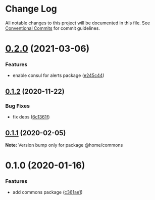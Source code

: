 # Change Log

All notable changes to this project will be documented in this file.
See [Conventional Commits](https://conventionalcommits.org) for commit guidelines.

# [0.2.0](https://github.com/mariusz-kabala/homeAutomation/compare/@home/commons@0.1.2...@home/commons@0.2.0) (2021-03-06)


### Features

* enable consul for alerts package ([e245c44](https://github.com/mariusz-kabala/homeAutomation/commit/e245c44c21b9a140db017d628170df7a2930f44f))





## [0.1.2](https://github.com/mariusz-kabala/homeAutomation/compare/@home/commons@0.1.1...@home/commons@0.1.2) (2020-11-22)


### Bug Fixes

* fix deps ([6c1361f](https://github.com/mariusz-kabala/homeAutomation/commit/6c1361ff7b01bb85ab4521cb4a83e34429d6fbd6))





## [0.1.1](https://github.com/mariusz-kabala/homeAutomation/compare/@home/commons@0.1.0...@home/commons@0.1.1) (2020-02-05)

**Note:** Version bump only for package @home/commons





# 0.1.0 (2020-01-16)


### Features

* add commons package ([c361ae1](https://github.com/mariusz-kabala/homeAutomation/commit/c361ae14b93a6b2c3c86e4f5f785be2c48fb8e73))
